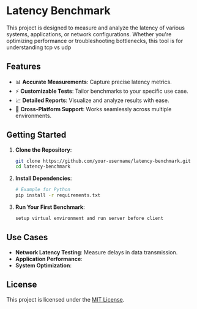 # Latency Benchmark

This project is designed to measure and analyze the latency of various systems, applications, or network configurations. Whether you're optimizing performance or troubleshooting bottlenecks, this tool is for understanding tcp vs udp
## Features

- 📊 **Accurate Measurements**: Capture precise latency metrics.
- ⚡ **Customizable Tests**: Tailor benchmarks to your specific use case.
- 📈 **Detailed Reports**: Visualize and analyze results with ease.
- 🔧 **Cross-Platform Support**: Works seamlessly across multiple environments.

## Getting Started

1. **Clone the Repository**:
    ```bash
    git clone https://github.com/your-username/latency-benchmark.git
    cd latency-benchmark
    ```

2. **Install Dependencies**:
    ```bash
    # Example for Python
    pip install -r requirements.txt
    ```

3. **Run Your First Benchmark**:
    ```bash
    setup virtual environment and run server before client
    ```

## Use Cases

- **Network Latency Testing**: Measure delays in data transmission.
- **Application Performance**: 
- **System Optimization**: 


## License

This project is licensed under the [MIT License](LICENSE).

